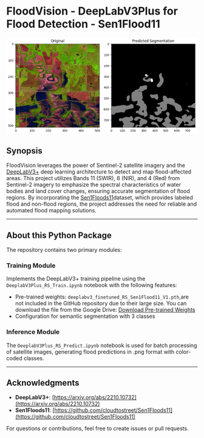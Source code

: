# FloodVision - DeepLabV3Plus for Flood Detection - Sen1Flood11

![Heade](img/Head.jpg)

## Synopsis

FloodVision leverages the power of Sentinel-2 satellite imagery and the [DeepLabV3+](https://arxiv.org/abs/2210.10732) deep learning architecture to detect and map flood-affected areas. This project utilizes Bands 11 (SWIR), 8 (NIR), and 4 (Red) from Sentinel-2 imagery to emphasize the spectral characteristics of water bodies and land cover changes, ensuring accurate segmentation of flood regions. By incorporating the [Sen1Floods11](https://github.com/cloudtostreet/Sen1Floods11)dataset, which provides labeled flood and non-flood regions, the project addresses the need for reliable and automated flood mapping solutions.

---

## About this Python Package

The repository contains two primary modules:

### Training Module  
Implements the DeepLabV3+ training pipeline using the `DeeplabV3Plus_RS_Train.ipynb` notebook with the following features:

   - Pre-trained weights: `deeplabv3_finetuned_RS_Sen1Flood11_V1.pth`,are not included in the GitHub repository due to their large size. You can download the file from the Google Drive: [Download Pre-trained Weights](https://drive.google.com/file/d/1a97fLOw_YLnb1PuQR7iny-X9O2DDRqLF/view?usp=sharing)
   - Configuration for semantic segmentation with 3 classes

### Inference Module
The `DeeplabV3Plus_RS_Predict.ipynb` notebook is used for batch processing of satellite images, generating flood predictions in .png format with color-coded classes.


---

## Acknowledgments

- **DeepLabV3+**: [https://arxiv.org/abs/2210.10732](https://arxiv.org/abs/2210.10732)
- **Sen1Floods11**: [https://github.com/cloudtostreet/Sen1Floods11](https://github.com/cloudtostreet/Sen1Floods11)

For questions or contributions, feel free to create issues or pull requests.
